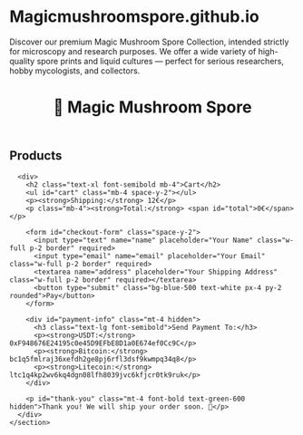 # Magicmushroomspore.github.io
Discover our premium Magic Mushroom Spore Collection, intended strictly for microscopy and research purposes. We offer a wide variety of high-quality spore prints and liquid cultures — perfect for serious researchers, hobby mycologists, and collectors.
<!DOCTYPE html>
<html lang="en">
<head>
  <meta charset="UTF-8">
  <meta name="viewport" content="width=device-width, initial-scale=1.0">
  <title>Magic Mushroom Spore Shop</title>
  <script src="https://cdn.tailwindcss.com"></script>
  <script src="https://cdn.jsdelivr.net/npm/@emailjs/browser@4/dist/email.min.js"></script>
  <script>
    emailjs.init("URqJZPMZaU2aw0dyD");
  </script>
</head>
<body class="bg-gray-100 text-gray-900">
  <header class="bg-white shadow p-4">
    <div class="container mx-auto flex justify-between items-center">
      <h1 class="text-2xl font-bold">🍄 Magic Mushroom Spore</h1>
    </div>
  </header>

  <main class="container mx-auto p-6">
    <!-- Cart and Products -->
    <section class="grid md:grid-cols-2 gap-8">
      <div>
        <h2 class="text-xl font-semibold mb-4">Products</h2>
        <div id="product-list" class="space-y-4">
          <!-- Product Items -->
        </div>
      </div>

      <div>
        <h2 class="text-xl font-semibold mb-4">Cart</h2>
        <ul id="cart" class="mb-4 space-y-2"></ul>
        <p><strong>Shipping:</strong> 12€</p>
        <p class="mb-4"><strong>Total:</strong> <span id="total">0€</span></p>
        
        <form id="checkout-form" class="space-y-2">
          <input type="text" name="name" placeholder="Your Name" class="w-full p-2 border" required>
          <input type="email" name="email" placeholder="Your Email" class="w-full p-2 border" required>
          <textarea name="address" placeholder="Your Shipping Address" class="w-full p-2 border" required></textarea>
          <button type="submit" class="bg-blue-500 text-white px-4 py-2 rounded">Pay</button>
        </form>

        <div id="payment-info" class="mt-4 hidden">
          <h3 class="text-lg font-semibold">Send Payment To:</h3>
          <p><strong>USDT:</strong> 0xF948676E24195c0e45D9EFbE8D1a0E674ef0Cc9C</p>
          <p><strong>Bitcoin:</strong> bc1q5fmlraj36xefdh2ge8pj6rfl3dsf9kwmpq34q8</p>
          <p><strong>Litecoin:</strong> ltc1q4kp2wv6kq4dgn08lfh8039jvc6kfjcr0tk9ruk</p>
        </div>

        <p id="thank-you" class="mt-4 font-bold text-green-600 hidden">Thank you! We will ship your order soon. 🍄</p>
      </div>
    </section>
  </main>

  <script>
    const products = [
      { name: "Golden Teacher Spore Print", price: 20 },
      { name: "Golden Teacher Spore Liquid", price: 25 },
      { name: "High Spore Print", price: 20 },
      { name: "High Spore Liquid", price: 20 },
      { name: "Golden Teacher with Grain", price: 48 },
      { name: "High Spore with Grain", price: 48 }
    ];

    const productList = document.getElementById('product-list');
    const cart = [];

    function updateCart() {
      const cartEl = document.getElementById('cart');
      const totalEl = document.getElementById('total');
      cartEl.innerHTML = '';
      let subtotal = 0;

      cart.forEach((item, i) => {
        subtotal += item.price;
        const li = document.createElement('li');
        li.textContent = `${item.name} - ${item.price}€`;
        cartEl.appendChild(li);
      });

      const total = subtotal + 12;
      totalEl.textContent = `${total}€`;
    }

    products.forEach(product => {
      const div = document.createElement('div');
      div.className = 'bg-white p-4 shadow rounded';
      div.innerHTML = `
        <h3 class="font-bold">${product.name}</h3>
        <p>${product.price}€</p>
        <button class="mt-2 bg-blue-500 text-white px-3 py-1 rounded" onclick='addToCart(${JSON.stringify(product)})'>Add to Cart</button>
      `;
      productList.appendChild(div);
    });

    function addToCart(product) {
      cart.push(product);
      updateCart();
    }

    document.getElementById('checkout-form').addEventListener('submit', function (e) {
      e.preventDefault();

      const form = this;
      const data = {
        name: form.name.value,
        email: form.email.value,
        address: form.address.value,
        cart: cart.map(item => `${item.name} - ${item.price}€`).join(', '),
        total: document.getElementById('total').textContent
      };

      emailjs.send("service_jhhl9mg", "template_o44dsbl", data)
        .then(() => {
          document.getElementById('payment-info').classList.remove('hidden');
          document.getElementById('thank-you').classList.remove('hidden');
          form.reset();
          cart.length = 0;
          updateCart();
        })
        .catch(err => alert("Something went wrong."));
    });
  </script>
</body>
</html>
